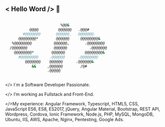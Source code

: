 ## < Hello Word /> 👋

```bash
                                                  
                         %@@&                     
           @@@@         @@@@@@   .@@@#            
        #@@@@@@@       @@@@@@,   @@@@@@@.         
      @@@@@@@@*        @@@@@@     @@@@@@@@&       
   %@@@@@@@@          @@@@@@,       .@@@@@@@@     
  /@@@@@@@            @@@@@@          .@@@@@@@    
    @@@@@@@@*        @@@@@@         @@@@@@@@&     
      #@@@@@@@@     .@@@@@@      .@@@@@@@@        
         @@@@@@@    @@@@@@      .@@@@@@&          
            &&     ,@@@@@@        /@#             
                   .@@@@@                         
                                          
```
</> I´m a Software Developer Passionate.

</> I’m working as Fullstack and Front-End.

</>My experience:
Angular Framework, Typescript, HTML5, CSS, JavaScript ES6, ES8, ES2017, jQuery, Angular Material, Bootstrap, REST API, Wordpress, Cordova, Ionic Framework, Node.js, PHP, MySQL, MongoDB, Ubuntu, IIS, AWS, Apache, Nginx, Pentesting, Google Ads.

<!--
**javier-cuevas/javier-cuevas** is a ✨ _special_ ✨ repository because its `README.md` (this file) appears on your GitHub profile.

Here are some ideas to get you started:

- 🔭 I’m currently working on ...
- 🌱 I’m currently learning ...
- 👯 I’m looking to collaborate on ...
- 🤔 I’m looking for help with ...
- 💬 Ask me about ...
- 📫 How to reach me: ...
- 😄 Pronouns: ...
- ⚡ Fun fact: ...
-->
